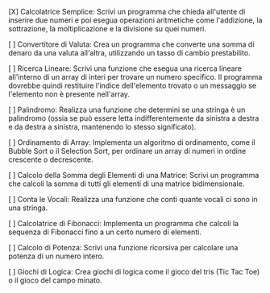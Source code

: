 [X] Calcolatrice Semplice: Scrivi un programma che chieda all'utente di inserire due numeri e poi esegua operazioni aritmetiche come l'addizione, la sottrazione, la moltiplicazione e la divisione su quei numeri.

[ ] Convertitore di Valuta: Crea un programma che converte una somma di denaro da una valuta all'altra, utilizzando un tasso di cambio prestabilito.

[ ] Ricerca Lineare: Scrivi una funzione che esegua una ricerca lineare all'interno di un array di interi per trovare un numero specifico. Il programma dovrebbe quindi restituire l'indice dell'elemento trovato o un messaggio se l'elemento non è presente nell'array.

[ ] Palindromo: Realizza una funzione che determini se una stringa è un palindromo (ossia se può essere letta indifferentemente da sinistra a destra e da destra a sinistra, mantenendo lo stesso significato).

[ ] Ordinamento di Array: Implementa un algoritmo di ordinamento, come il Bubble Sort o il Selection Sort, per ordinare un array di numeri in ordine crescente o decrescente.

[ ] Calcolo della Somma degli Elementi di una Matrice: Scrivi un programma che calcoli la somma di tutti gli elementi di una matrice bidimensionale.

[ ] Conta le Vocali: Realizza una funzione che conti quante vocali ci sono in una stringa.

[ ] Calcolatrice di Fibonacci: Implementa un programma che calcoli la sequenza di Fibonacci fino a un certo numero di elementi.

[ ] Calcolo di Potenza: Scrivi una funzione ricorsiva per calcolare una potenza di un numero intero.

[ ] Giochi di Logica: Crea giochi di logica come il gioco del tris (Tic Tac Toe) o il gioco del campo minato.